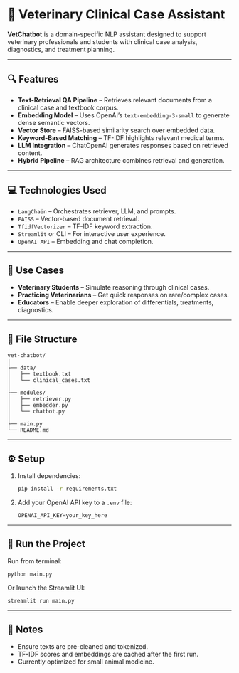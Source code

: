 # 🐶 Veterinary Clinical Case Assistant

**VetChatbot** is a domain-specific NLP assistant designed to support veterinary professionals and students with clinical case analysis, diagnostics, and treatment planning.

---

## 🔍 Features

- **Text-Retrieval QA Pipeline** – Retrieves relevant documents from a clinical case and textbook corpus.
- **Embedding Model** – Uses OpenAI’s `text-embedding-3-small` to generate dense semantic vectors.
- **Vector Store** – FAISS-based similarity search over embedded data.
- **Keyword-Based Matching** – TF-IDF highlights relevant medical terms.
- **LLM Integration** – ChatOpenAI generates responses based on retrieved content.
- **Hybrid Pipeline** – RAG architecture combines retrieval and generation.

---

## 💻 Technologies Used

- `LangChain` – Orchestrates retriever, LLM, and prompts.
- `FAISS` – Vector-based document retrieval.
- `TfidfVectorizer` – TF-IDF keyword extraction.
- `Streamlit` or CLI – For interactive user experience.
- `OpenAI API` – Embedding and chat completion.

---

## 🐾 Use Cases

- **Veterinary Students** – Simulate reasoning through clinical cases.
- **Practicing Veterinarians** – Get quick responses on rare/complex cases.
- **Educators** – Enable deeper exploration of differentials, treatments, diagnostics.

---

## 📁 File Structure

```
vet-chatbot/
│
├── data/
│   ├── textbook.txt
│   └── clinical_cases.txt
│
├── modules/
│   ├── retriever.py
│   ├── embedder.py
│   └── chatbot.py
│
├── main.py
└── README.md
```

---

## ⚙️ Setup

1. Install dependencies:
   ```bash
   pip install -r requirements.txt
   ```

2. Add your OpenAI API key to a `.env` file:
   ```env
   OPENAI_API_KEY=your_key_here
   ```

---

## 🚀 Run the Project

Run from terminal:
```bash
python main.py
```

Or launch the Streamlit UI:
```bash
streamlit run main.py
```

---

## 🧠 Notes

- Ensure texts are pre-cleaned and tokenized.
- TF-IDF scores and embeddings are cached after the first run.
- Currently optimized for small animal medicine.
